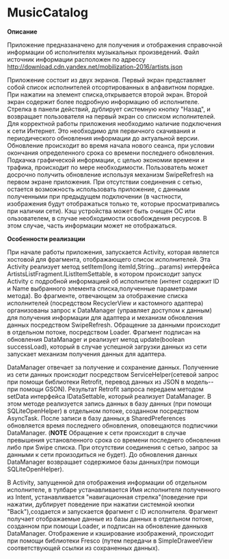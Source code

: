 # MusicCatalog

**Описание**


Приложение предназаначено для получения и отображения справочной информации об исполнителях музыкальных произведений.
Файл источник информации расположен по адрессу http://download.cdn.yandex.net/mobilization-2016/artists.json


Приложение состоит из двух экранов. Первый экран представляет собой список исполнителей отсортированных в алфавитном порядке.
При нажатии на элемент списка,открывается второй экран. Второй экран содержит более подробную информацию об исполнителе. Стрелка 
в панели действий, дублирует системную кнопку "Назад", и возвращает пользователя на  первый экран со списком исполнителей.
Для корректной работы приложения необходимо наличие подключения к сети Интернет. Это необходимо для первичного скачивания и периодического
обновления информации до актуальной версии. Обновление происходит во время начала нового сеанса, при условии окончания определенного срока со времени последнего обновления.
Подкачка графической информации, с целью экономии времени и трафика, происходит по мере необходимости.
Пользователь может досрочно получить обновление используя механизм  SwipeRefresh на первом экране приложения.
При отсутствии соединения с сетью, остается возможность использовать приложение, с данными полученными при предыдущем подключении (в частности, изображения будут 
отображаться только те, которые просматривались при наличии сети). 
Кэш устройства может быть очищен ОС или ользователем, в случае необходимости освобождения ресурсов. В этом случае, часть информации может не отображаться.

**Особенности реализации**

При начале работы приложения, запускается  Activity, которая является хостовой для фрагмента,  отображающего список исполнителей.
Эта Activity реализует метод setItem(long itemId,String...params) интерфейса ArtistsListFragment.IListItemSettable, в котором  происходит запуск Activity 
с подробной информацией об исполнителе (интент содержит ID и Name выбранного элемента списка,полученные параметрами метода).
Во фрагменте, отвечающем за отображение списка исполнителей (посредством RecyclerView и кастомного адаптера) организованы
запрос к  DataManager (управляет доступом к данным) для получения информации для адаптера и  механизм обновления данных посредством SwipeRefresh.
Обращение за данными происходит в отдельном потоке, посредством Loader. Фрагмент подписан на обновления DataManager и 
реализует метод update(boolean successLoad), который  в случае успешной загрузки данных из сети запускает механизм получения данных для адаптера.


 DataManager отвечает за получение и сохранение данных.
 Полученние из сети данных происходит посредством ServiceHelper(сетевой запрос при помощи библиотеки Retrofit, перевод данных из JSON в модель-- при помощи GSON).
 Результат Retrofit запроса передаем методом setData интерфейса IDataSettable, который реализует DataManager. В этом методе реализуется  запись данных в базу данных 
 (при помощи SQLiteOpenHelper) в отдельном потоке, созданном посредством AsyncTask. После записи в базу данных,в SharedPreferences обновляется время последнего обновления,
 оповещаются подписчики  DataManager. (**NOTE** Обращение к сети происходит в случае превышения установленного срока со времени последнего обновления либо при Swipe списка.
 При отсутствии соединения с сетью, запрос за данными к сети произодиться не будет). До обновления данных DataManager возвращает содержимое базы данных(при помощи SQLiteOpenHelper).

В Activity, запущенной для отображения информации об отдельном исполнителе, в тулбаре устанавливается Имя исполнителя полученного из  Intent, устанавливается "навигационная стрелка"(поведение
при нажатии, дублирует поведение при нажатии системной кнопки "Back"),создается и запускается фрагмент с ID исполнителя. Фрагмент получает отображаемые данные из базы данных в отдельном потоке,
созданном при помощи Loader, и подписан на обновление данныхв DataManager.
Отображение и кэширование изображений, происходит при помощи библиотеки Fresco (путем передачи в SimpleDraweeView соответствующей ссылки из сохраненных данных).